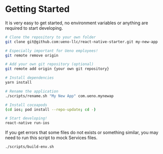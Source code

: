 # Getting Started

It is very easy to get started, no environment variables or anything are required to start developing.

```bash
# Clone the repository to your own folder
git clone git@github.com:ueno-llc/react-native-starter.git my-new-app

# Especially important for Ueno employees!
git remote remove origin

# Add your own git repository (optional)
git remote add origin {your own git repository}

# Install dependencies
yarn install

# Rename the application
./scripts/rename.sh "My New App" com.ueno.mynewap

# Install cocoapods
(cd ios; pod install --repo-update; cd -)

# Start developing!
react-native run-ios
```

If you get errors that some files do not exists or something similar, you may need to run this script to mock Services files.
```bash
./scripts/build-env.sh
```
